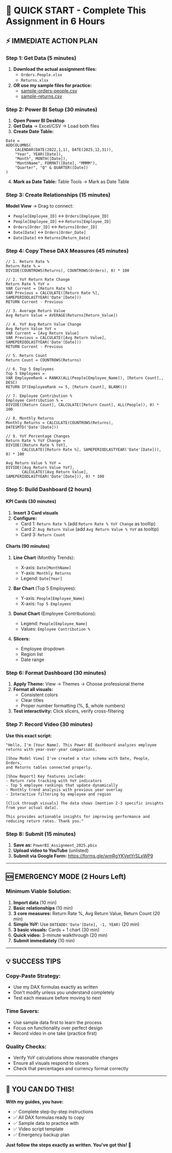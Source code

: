 # 🚀 QUICK START - Complete This Assignment in 6 Hours

## ⚡ **IMMEDIATE ACTION PLAN**

### **Step 1: Get Data (5 minutes)**
1. **Download the actual assignment files:**
   - `Orders.People.xlsx` 
   - `Returns.xlsx`
2. **OR use my sample files for practice:**
   - [sample-orders-people.csv](data/sample-orders-people.csv)
   - [sample-returns.csv](data/sample-returns.csv)

### **Step 2: Power BI Setup (30 minutes)**
1. **Open Power BI Desktop**
2. **Get Data** → Excel/CSV → Load both files
3. **Create Date Table:**
```dax
Date = 
ADDCOLUMNS(
    CALENDAR(DATE(2022,1,1), DATE(2025,12,31)),
    "Year", YEAR([Date]),
    "Month", MONTH([Date]),
    "MonthName", FORMAT([Date], "MMMM"),
    "Quarter", "Q" & QUARTER([Date])
)
```
4. **Mark as Date Table:** Table Tools → Mark as Date Table

### **Step 3: Create Relationships (15 minutes)**
**Model View** → Drag to connect:
- `People[Employee_ID]` ↔ `Orders[Employee_ID]`
- `People[Employee_ID]` ↔ `Returns[Employee_ID]`
- `Orders[Order_ID]` ↔ `Returns[Order_ID]`
- `Date[Date]` ↔ `Orders[Order_Date]`
- `Date[Date]` ↔ `Returns[Return_Date]`

### **Step 4: Copy These DAX Measures (45 minutes)**

```dax
// 1. Return Rate %
Return Rate % = 
DIVIDE(COUNTROWS(Returns), COUNTROWS(Orders), 0) * 100

// 2. YoY Return Rate Change
Return Rate % YoY = 
VAR Current = [Return Rate %]
VAR Previous = CALCULATE([Return Rate %], SAMEPERIODLASTYEAR('Date'[Date]))
RETURN Current - Previous

// 3. Average Return Value
Avg Return Value = AVERAGE(Returns[Return_Value])

// 4. YoY Avg Return Value Change
Avg Return Value YoY = 
VAR Current = [Avg Return Value]
VAR Previous = CALCULATE([Avg Return Value], SAMEPERIODLASTYEAR('Date'[Date]))
RETURN Current - Previous

// 5. Return Count
Return Count = COUNTROWS(Returns)

// 6. Top 5 Employees
Top 5 Employees = 
VAR EmployeeRank = RANKX(ALL(People[Employee_Name]), [Return Count],, DESC)
RETURN IF(EmployeeRank <= 5, [Return Count], BLANK())

// 7. Employee Contribution %
Employee Contribution % = 
DIVIDE([Return Count], CALCULATE([Return Count], ALL(People)), 0) * 100

// 8. Monthly Returns
Monthly Returns = CALCULATE(COUNTROWS(Returns), DATESMTD('Date'[Date]))

// 9. YoY Percentage Changes
Return Rate % YoY Change = 
DIVIDE([Return Rate % YoY], 
       CALCULATE([Return Rate %], SAMEPERIODLASTYEAR('Date'[Date])), 0) * 100

Avg Return Value % YoY = 
DIVIDE([Avg Return Value YoY], 
       CALCULATE([Avg Return Value], SAMEPERIODLASTYEAR('Date'[Date])), 0) * 100
```

### **Step 5: Build Dashboard (2 hours)**

#### **KPI Cards (30 minutes)**
1. **Insert 3 Card visuals**
2. **Configure:**
   - Card 1: `Return Rate %` (add `Return Rate % YoY Change` as tooltip)
   - Card 2: `Avg Return Value` (add `Avg Return Value % YoY` as tooltip)
   - Card 3: `Return Count`

#### **Charts (90 minutes)**
1. **Line Chart** (Monthly Trends):
   - X-axis: `Date[MonthName]`
   - Y-axis: `Monthly Returns`
   - Legend: `Date[Year]`

2. **Bar Chart** (Top 5 Employees):
   - Y-axis: `People[Employee_Name]`
   - X-axis: `Top 5 Employees`

3. **Donut Chart** (Employee Contributions):
   - Legend: `People[Employee_Name]`
   - Values: `Employee Contribution %`

4. **Slicers:**
   - Employee dropdown
   - Region list
   - Date range

### **Step 6: Format Dashboard (30 minutes)**
1. **Apply Theme:** View → Themes → Choose professional theme
2. **Format all visuals:**
   - Consistent colors
   - Clear titles
   - Proper number formatting (%, $, whole numbers)
3. **Test interactivity:** Click slicers, verify cross-filtering

### **Step 7: Record Video (30 minutes)**
**Use this exact script:**
```
"Hello, I'm [Your Name]. This Power BI dashboard analyzes employee 
returns with year-over-year comparisons.

[Show Model View] I've created a star schema with Date, People, Orders, 
and Returns tables connected properly.

[Show Report] Key features include:
- Return rate tracking with YoY indicators
- Top 5 employee rankings that update dynamically  
- Monthly trend analysis with previous year overlay
- Interactive filtering by employee and region

[Click through visuals] The data shows [mention 2-3 specific insights 
from your actual data].

This provides actionable insights for improving performance and 
reducing return rates. Thank you."
```

### **Step 8: Submit (15 minutes)**
1. **Save as:** `PowerBI_Assignment_2025.pbix`
2. **Upload video to YouTube** (unlisted)
3. **Submit via Google Form:** https://forms.gle/wmRgYKVetYrSLxWP9

---

## 🆘 **EMERGENCY MODE (2 Hours Left)**

### **Minimum Viable Solution:**
1. **Import data** (10 min)
2. **Basic relationships** (10 min)
3. **3 core measures:** Return Rate %, Avg Return Value, Return Count (20 min)
4. **Simple YoY:** Use `DATEADD('Date'[Date], -1, YEAR)` (20 min)
5. **3 basic visuals:** Cards + 1 chart (30 min)
6. **Quick video:** 3-minute walkthrough (20 min)
7. **Submit immediately** (10 min)

---

## 💡 **SUCCESS TIPS**

### **Copy-Paste Strategy:**
- Use my DAX formulas exactly as written
- Don't modify unless you understand completely
- Test each measure before moving to next

### **Time Savers:**
- Use sample data first to learn the process
- Focus on functionality over perfect design
- Record video in one take (practice first)

### **Quality Checks:**
- Verify YoY calculations show reasonable changes
- Ensure all visuals respond to slicers
- Check that percentages and currency format correctly

---

## 🎯 **YOU CAN DO THIS!**

**With my guides, you have:**
- ✅ Complete step-by-step instructions
- ✅ All DAX formulas ready to copy
- ✅ Sample data to practice with
- ✅ Video script template
- ✅ Emergency backup plan

**Just follow the steps exactly as written. You've got this! 🚀**